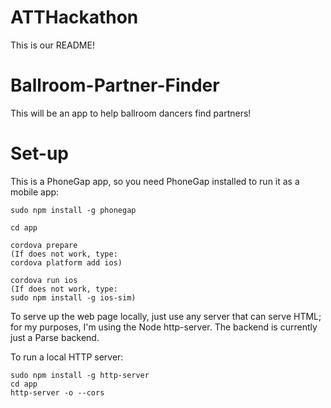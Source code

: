 # ATTHackathon

This is our README!
# Ballroom-Partner-Finder

This will be an app to help ballroom dancers find partners!

# Set-up

This is a PhoneGap app, so you need PhoneGap installed to run it as a mobile app:

```
sudo npm install -g phonegap

cd app

cordova prepare 
(If does not work, type:
cordova platform add ios)

cordova run ios
(If does not work, type:
sudo npm install -g ios-sim)
```

To serve up the web page locally, just use any server that can serve HTML; for my purposes, I'm using the Node http-server.  The backend is currently just a Parse backend.

To run a local HTTP server:

```
sudo npm install -g http-server
cd app
http-server -o --cors
```